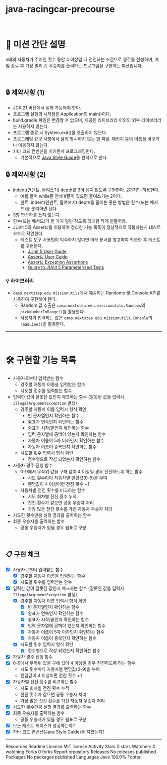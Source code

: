 # java-racingcar-precourse

<br>

# 🚀 미션 간단 설명
n대의 자동차가 주어진 횟수 동안 4 이상일 때 전진하는 조건으로 경주를 진행하며, 게임 종료 후 가장 멀리 간 우승자를 출력하는 프로그램을 구현하는 미션입니다. 

<br>

## 🔒 제약사항 (1)
- JDK 21 버전에서 실행 가능해야 한다.
- 프로그램 실행의 시작점은 Application의 main()이다.
- build.gradle 파일은 변경할 수 없으며, 제공된 라이브러리 이외의 외부 라이브러리는 사용하지 않는다.
- 프로그램 종료 시 System.exit()를 호출하지 않는다.
- 프로그래밍 요구 사항에서 달리 명시하지 않는 한 파일, 패키지 등의 이름을 바꾸거나 이동하지 않는다.
- 자바 코드 컨벤션을 지키면서 프로그래밍한다.
  - 기본적으로 [Java Style Guide](https://github.com/woowacourse/woowacourse-docs/tree/main/styleguide/java)를 원칙으로 한다.

## 🔒 제약사항 (2)
- indent(인덴트, 들여쓰기) depth를 3이 넘지 않도록 구현한다. 2까지만 허용한다.
  - 예를 들어 while문 안에 if문이 있으면 들여쓰기는 2이다.
  - 힌트: indent(인덴트, 들여쓰기) depth를 줄이는 좋은 방법은 함수(또는 메서드)를 분리하면 된다.
- 3항 연산자를 쓰지 않는다.
- 함수(또는 메서드)가 한 가지 일만 하도록 최대한 작게 만들어라.
- JUnit 5와 AssertJ를 이용하여 정리한 기능 목록이 정상적으로 작동하는지 테스트 코드로 확인한다.
  - 테스트 도구 사용법이 익숙하지 않다면 아래 문서를 참고하여 학습한 후 테스트를 구현한다.
    - [JUnit 5 User Guide](https://junit.org/junit5/docs/current/user-guide/)
    - [AssertJ User Guide](https://assertj.github.io/doc/)
    - [AssertJ Exception Assertions](https://www.baeldung.com/assertj-exception-assertion)
    - [Guide to JUnit 5 Parameterized Tests](https://www.baeldung.com/parameterized-tests-junit-5)

### 💡 라이브러리
- `camp.nextstep.edu.missionutils`에서 제공하는 Randoms 및 Console API를 사용하여 구현해야 한다.
  - Random 값 추출은 `camp.nextstep.edu.missionutils.Randoms`의 `pickNumberInRange()`를 활용한다.
  - 사용자가 입력하는 값은 `camp.nextstep.edu.missionutils.Console`의 `readLine()`을 활용한다.
---
<br>

# 🛠 구현할 기능 목록
- 사용자로부터 입력받는 함수
  - 경주할 자동차 이름을 입력받는 함수
  - 시도할 횟수를 입력받는 함수
- 입력한 값이 잘못된 값인지 체크하는 함수 (잘못된 값을 입력시 `IllegalArgumentException` 발생)
  - 경주할 자동차 이름 입력시 형식 확인
    - 빈 문자열인지 확인하는 함수
    - 쉼표가 연속인지 확인하는 함수
    - 쉼표가 시작/끝인지 확인하는 함수
    - 입력 문자열에 공백이 있는지 확인하는 함수
    - 자동차 이름이 5자 이하인지 확인하는 함수
    - 자동차 이름이 중복인지 확인하는 함수
  - 시도할 횟수 입력시 형식 확인
    - 정수형으로 작성 되었는지 확인하는 함수
- 자동차 경주 진행 함수
  - 0-9에서 무작위 값을 구해 값이 4 이상일 경우 전진하도록 하는 함수
     - 시도 횟수마다 자동차별 랜덤값(0-9)을 부여
     - 랜덤값이 4 이상이면 전진 횟수 +1
  - 자동차별 전진 횟수를 비교하는 함수
     - 시도 회차별 전진 횟수 누적
     - 전진 횟수가 같으면 공동 우승자 처리
     - 가장 많은 전진 횟수를 가진 자동차 우승자 처리
- 시도한 횟수만큼 실행 결과를 출력하는 함수
- 최종 우승자를 출력하는 함수
    - 공동 우승자가 있을 경우 쉼표로 구분

<br>

## 📋 구현 체크
- [x]  사용자로부터 입력받는 함수
   - [x]  경주할 자동차 이름을 입력받는 함수
   - [x]  시도할 횟수를 입력받는 함수
- [x]  입력한 값이 잘못된 값인지 체크하는 함수 (잘못된 값을 입력시 `IllegalArgumentException` 발생)
     - [x]  경주할 자동차 이름 입력시 형식 확인
        - [x]  빈 문자열인지 확인하는 함수
        - [x]  쉼표가 연속인지 확인하는 함수
        - [x]  쉼표가 시작/끝인지 확인하는 함수 
        - [x]  입력 문자열에 공백이 있는지 확인하는 함수
        - [x]  자동차 이름이 5자 이하인지 확인하는 함수
        - [x]  자동차 이름이 중복인지 확인하는 함수
   - [x]  시도할 횟수 입력시 형식 확인
      - [x]  정수형으로 작성 되었는지 확인하는 함수
- [x]  자동차 경주 진행 함수
- [x]  0-9에서 무작위 값을 구해 값이 4 이상일 경우 전진하도록 하는 함수
   - 시도 횟수마다 자동차별 랜덤값(0-9)을 부여
   - 랜덤값이 4 이상이면 전진 횟수 +1
- [x]  자동차별 전진 횟수를 비교하는 함수
   - 시도 회차별 전진 횟수 누적
   - 전진 횟수가 같으면 공동 우승자 처리
   - 가장 많은 전진 횟수를 가진 자동차 우승자 처리
- [x]  시도한 횟수만큼 실행 결과를 출력하는 함수
- [x]  최종 우승자를 출력하는 함수
   - 공동 우승자가 있을 경우 쉼표로 구분
- [x] 모든 테스트 케이스가 성공하는지?
- [x] 자바 코드 컨벤션(Java Style Guide)을 지켰는지?

<hr>

Resources Readme License MIT license Activity Stars 0 stars Watchers 0 watching Forks 0 forks Report repository Releases No releases published Packages No packages published Languages Java 100.0% Footer